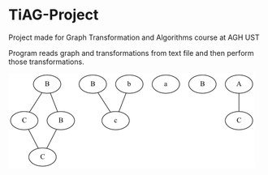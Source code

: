 # TiAG-Project
 Project made for Graph Transformation and Algorithms course at AGH UST
 
 Program reads graph and transformations from text file and then perform those transformations.
 
 ![graph](https://github.com/peep-hole/TiAG-Project/blob/main/Epoch8.png)
